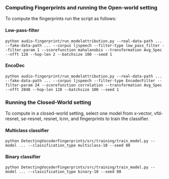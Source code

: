 ### Computing Fingerprints and running the Open-world setting
To compute the fingerprints run the script as follows:
#### Low-pass-filter
```
python audio-fingerprint/run_modelattribution.py --real-data-path ... --fake-data-path ... --corpus ljspeech --filter-type low_pass_filter --filter-param 1 --scorefunction mahalanobis --transformation Avg_Spec --nfft 128 --hop-len 2 --batchsize 100 --seed 1
```
#### EncoDec
```
python audio-fingerprint/run_modelattribution.py --real-data-path ... --fake-data-path ... --corpus ljspeech --filter-type EncodecFilter --filter-param 24 --scorefunction correlation --transformation Avg_Spec --nfft 2048 --hop-len 128 --batchsize 100 --seed 1
```

### Running the Closed-World setting
To compute in a closed-world setting, select one model from x-vector, vfd-resnet, se-resnet, resnet, lcnn, and fingerprints to train the classifier.

#### Multiclass classifier
```
python DetectingVocoderFingerprints/src/training/train_model.py --model ... --classification_type multiclass-10 --seed 80
```
#### Binary classifier
```
python DetectingVocoderFingerprints/src/training/train_model.py --model ... --classification_type binary-10 --seed 80
```
